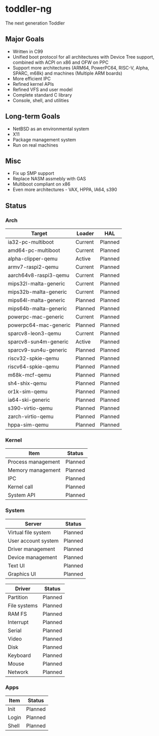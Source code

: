 # toddler-ng
The next generation Toddler

## Major Goals
* Written in C99
* Unified boot protocol for all architectures with Device Tree support, combined with ACPI on x86 and OFW on PPC
* Support more architectures (ARM64, PowerPC64, RISC-V, Alpha, SPARC, m68k) and machines (Multiple ARM boards)
* More efficient IPC
* Refined kernel APIs
* Refined VFS and user model
* Complete standard C library
* Console, shell, and utilities

## Long-term Goals
* NetBSD as an environmental system
* X11
* Package management system
* Run on real machines

## Misc
* Fix up SMP support
* Replace NASM assmebly with GAS
* Multiboot compliant on x86
* Even more architectures - VAX, HPPA, IA64, s390

## Status

### Arch

| Target                | Loader    | HAL       |
| --------------------- | --------- | --------- |
| ia32-pc-multiboot     | Current   | Planned   |
| amd64-pc-multiboot    | Current   | Planned   |
| alpha-clipper-qemu    | Active    | Planned   |
| armv7-raspi2-qemu     | Current   | Planned   |
| aarch64v8-raspi3-qemu | Current   | Planned   |
| mips32l-malta-generic | Current   | Planned   |
| mips32b-malta-generic | Current   | Planned   |
| mips64l-malta-generic | Planned   | Planned   |
| mips64b-malta-generic | Planned   | Planned   |
| powerpc-mac-generic   | Current   | Planned   |
| powerpc64-mac-generic | Planned   | Planned   |
| sparcv8-leon3-qemu    | Current   | Planned   |
| sparcv8-sun4m-generic | Active    | Planned   |
| sparcv9-sun4u-generic | Planned   | Planned   |
| riscv32-spkie-qemu    | Planned   | Planned   |
| riscv64-spkie-qemu    | Planned   | Planned   |
| m68k-mcf-qemu         | Planned   | Planned   |
| sh4-shix-qemu         | Planned   | Planned   |
| or1k-sim-qemu         | Planned   | Planned   |
| ia64-ski-generic      | Planned   | Planned   |
| s390-virtio-qemu      | Planned   | Planned   |
| zarch-virtio-qemu     | Planned   | Planned   |
| hppa-sim-qemu         | Planned   | Planned   |

### Kernel

| Item                  | Status    |
| --------------------- | --------- |
| Process management    | Planned   |
| Memory management     | Planned   |
| IPC                   | Planned   |
| Kernel call           | Planned   |
| System API            | Planned   |

### System

| Server                | Status    |
| --------------------- | --------- |
| Virtual file system   | Planned   |
| User account system   | Planned   |
| Driver management     | Planned   |
| Device management     | Planned   |
| Text UI               | Planned   |
| Graphics UI           | Planned   |

| Driver                | Status    |
| --------------------- | --------- |
| Partition             | Planned   |
| File systems          | Planned   |
| RAM FS                | Planned   |
| Interrupt             | Planned   |
| Serial                | Planned   |
| Video                 | Planned   |
| Disk                  | Planned   |
| Keyboard              | Planned   |
| Mouse                 | Planned   |
| Network               | Planned   |

### Apps

| Item                  | Status    |
| --------------------- | --------- |
| Init                  | Planned   |
| Login                 | Planned   |
| Shell                 | Planned   |
